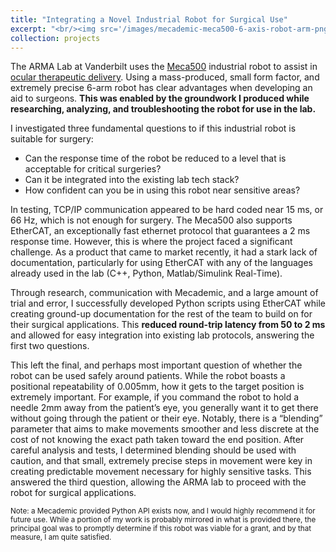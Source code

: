 ```yaml
---
title: "Integrating a Novel Industrial Robot for Surgical Use"
excerpt: "<br/><img src='/images/mecademic-meca500-6-axis-robot-arm-png-4.png' width='500' height='500'>"
collection: projects
---
```


The ARMA Lab at Vanderbilt uses the [Meca500](https://www.mecademic.com/meca500-industrial-robot-arm/) industrial robot to assist in [ocular therapeutic delivery](http://arma.vuse.vanderbilt.edu/index.php/research?id=208). Using a mass-produced, small form factor, and extremely precise 6-arm robot has clear advantages when developing an aid to surgeons. **This was enabled by the groundwork I produced while researching, analyzing, and troubleshooting the robot for use in the lab.**

I investigated three fundamental questions to if this industrial robot is suitable for surgery:
* Can the response time of the robot be reduced to a level that is acceptable for critical surgeries?
* Can it be integrated into the existing lab tech stack?
* How confident can you be in using this robot near sensitive areas?

In testing, TCP/IP communication appeared to be hard coded near 15 ms, or 66 Hz, which is not enough for surgery. The Meca500 also supports EtherCAT, an exceptionally fast ethernet protocol that guarantees a 2 ms response time. However, this is where the project faced a significant challenge. As a product that came to market recently, it had a stark lack of documentation, particularly for using EtherCAT with any of the languages already used in the lab (C++, Python, Matlab/Simulink Real-Time).

Through research, communication with Mecademic, and a large amount of trial and error, I successfully developed Python scripts using EtherCAT while creating ground-up documentation for the rest of the team to build on for their surgical applications. This **reduced round-trip latency from 50 to 2 ms** and allowed for easy integration into existing lab protocols, answering the first two questions.

This left the final, and perhaps most important question of whether the robot can be used safely around patients. While the robot boasts a positional repeatability of 0.005mm, how it gets to the target position is extremely important. For example, if you command the robot to hold a needle 2mm away from the patient’s eye, you generally want it to get there without going through the patient or their eye. Notably, there is a “blending” parameter that aims to make movements smoother and less discrete at the cost of not knowing the exact path taken toward the end position. After careful analysis and tests, I determined blending should be used with caution, and that small, extremely precise steps in movement were key in creating predictable movement necessary for highly sensitive tasks. This answered the third question, allowing the ARMA lab to proceed with the robot for surgical applications.



<sup>Note: a Mecademic provided Python API exists now, and I would highly recommend it for future use. While a portion of my work is probably mirrored in what is provided there, the principal goal was to promptly determine if this robot was viable for a grant, and by that measure, I am quite satisfied.</sup>
